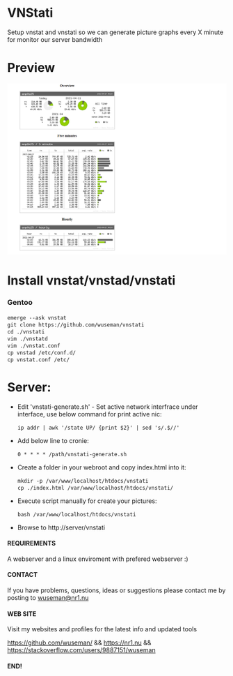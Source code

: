 # VNStati

Setup vnstat and vnstati so we can generate picture graphs every X minute for monitor our server bandwidth

# Preview

![Screenshot](.preview/main.png)

# Install vnstat/vnstad/vnstati

### Gentoo

    emerge --ask vnstat
    git clone https://github.com/wuseman/vnstati
    cd ./vnstati
    vim ./vnstatd
    vim ./vnstat.conf
    cp vnstad /etc/conf.d/
    cp vnstat.conf /etc/

# Server:

- Edit 'vnstati-generate.sh' - Set active network interfrace under interface, use below command for print active nic:

      ip addr | awk '/state UP/ {print $2}' | sed 's/.$//'

- Add below line to cronie:

      0 * * * * /path/vnstati-generate.sh

- Create a folder in your webroot and copy index.html into it:

      mkdir -p /var/www/localhost/htdocs/vnstati
      cp ./index.html /var/www/localhost/htdocs/vnstati/

- Execute script manually for create your pictures:

      bash /var/www/localhost/htdocs/vnstati

- Browse to http://server/vnstati

#### REQUIREMENTS

A webserver and a linux enviroment with prefered webserver :) 

#### CONTACT 

If you have problems, questions, ideas or suggestions please contact me by posting to wuseman@nr1.nu

#### WEB SITE

Visit my websites and profiles for the latest info and updated tools

https://github.com/wuseman/ && https://nr1.nu && https://stackoverflow.com/users/9887151/wuseman

#### END!

